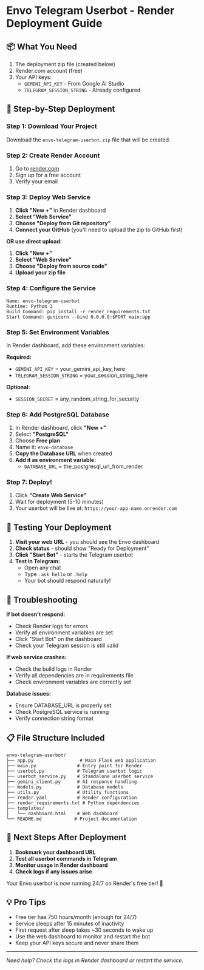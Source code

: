 # Envo Telegram Userbot - Render Deployment Guide

## 📦 What You Need

1. The deployment zip file (created below)
2. Render.com account (free)
3. Your API keys:
   - `GEMINI_API_KEY` - From Google AI Studio
   - `TELEGRAM_SESSION_STRING` - Already configured

## 🚀 Step-by-Step Deployment

### Step 1: Download Your Project
Download the `envo-telegram-userbot.zip` file that will be created.

### Step 2: Create Render Account
1. Go to [render.com](https://render.com)
2. Sign up for a free account
3. Verify your email

### Step 3: Deploy Web Service
1. **Click "New +"** in Render dashboard
2. **Select "Web Service"**
3. **Choose "Deploy from Git repository"**
4. **Connect your GitHub** (you'll need to upload the zip to GitHub first)

**OR use direct upload:**
1. **Click "New +"** 
2. **Select "Web Service"**
3. **Choose "Deploy from source code"**
4. **Upload your zip file**

### Step 4: Configure the Service
```
Name: envo-telegram-userbot
Runtime: Python 3
Build Command: pip install -r render_requirements.txt
Start Command: gunicorn --bind 0.0.0.0:$PORT main:app
```

### Step 5: Set Environment Variables
In Render dashboard, add these environment variables:

**Required:**
- `GEMINI_API_KEY` = your_gemini_api_key_here
- `TELEGRAM_SESSION_STRING` = your_session_string_here

**Optional:**
- `SESSION_SECRET` = any_random_string_for_security

### Step 6: Add PostgreSQL Database
1. In Render dashboard, click **"New +"**
2. Select **"PostgreSQL"**
3. Choose **Free plan**
4. Name it: `envo-database`
5. **Copy the Database URL** when created
6. **Add it as environment variable:**
   - `DATABASE_URL` = the_postgresql_url_from_render

### Step 7: Deploy!
1. Click **"Create Web Service"**
2. Wait for deployment (5-10 minutes)
3. Your userbot will be live at: `https://your-app-name.onrender.com`

## 🧪 Testing Your Deployment

1. **Visit your web URL** - you should see the Envo dashboard
2. **Check status** - should show "Ready for Deployment"
3. **Click "Start Bot"** - starts the Telegram userbot
4. **Test in Telegram:**
   - Open any chat
   - Type `.ask hello` or `.help`
   - Your bot should respond naturally!

## 🔧 Troubleshooting

**If bot doesn't respond:**
- Check Render logs for errors
- Verify all environment variables are set
- Click "Start Bot" on the dashboard
- Check your Telegram session is still valid

**If web service crashes:**
- Check the build logs in Render
- Verify all dependencies are in requirements file
- Check environment variables are correctly set

**Database issues:**
- Ensure DATABASE_URL is properly set
- Check PostgreSQL service is running
- Verify connection string format

## 📋 File Structure Included

```
envo-telegram-userbot/
├── app.py                 # Main Flask web application
├── main.py               # Entry point for Render
├── userbot.py            # Telegram userbot logic
├── userbot_service.py    # Standalone userbot service
├── gemini_client.py      # AI response handling
├── models.py             # Database models
├── utils.py              # Utility functions
├── render.yaml           # Render configuration
├── render_requirements.txt # Python dependencies
├── templates/
│   └── dashboard.html    # Web dashboard
└── README.md            # Project documentation
```

## 🎯 Next Steps After Deployment

1. **Bookmark your dashboard URL**
2. **Test all userbot commands in Telegram**
3. **Monitor usage in Render dashboard**
4. **Check logs if any issues arise**

Your Envo userbot is now running 24/7 on Render's free tier! 🎉

## 💡 Pro Tips

- Free tier has 750 hours/month (enough for 24/7)
- Service sleeps after 15 minutes of inactivity
- First request after sleep takes ~30 seconds to wake up
- Use the web dashboard to monitor and restart the bot
- Keep your API keys secure and never share them

---

*Need help? Check the logs in Render dashboard or restart the service.*